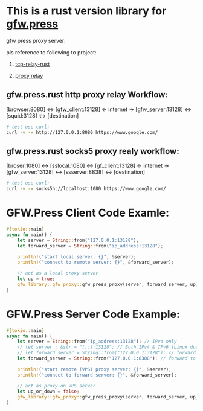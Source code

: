 # This is a rust version library for [gfw.press](https://gfw.press) 

gfw press proxy server:

pls reference to following to project:

1. [tcp-relay-rust](https://crates.io/crates/tcp-relay-rust)

2. [proxy relay](https://github.com/icodesign/proxy-relay/tree/tokio0.2)

## gfw.press.rust http proxy relay Workflow: 

[browser:8080] <-> [gfw_client:13128] <- internet -> [gfw_server:13128]  <-> [squid:3128] <-> [destination]

```bash
# test use curl:
curl -v -x http://127.0.0.1:8080 https://www.google.com/
```

## gfw.press.rust socks5 proxy realy workflow:

[broser:1080] <-> [sslocal:1080] <-> [gf_client:13128] <- internet -> [gfw_server:13128] <-> [ssserver:8838] <-> [destination]

```bash
# test use curl:
curl -v -x socks5h://localhost:1080 https://www.google.com/
```

# GFW.Press Client Code Examle:

```rust
#[tokio::main]
async fn main() {
    let server = String::from("127.0.0.1:13128");
    let forward_server = String::from("ip_address:13128");

    println!("start local server: {}", &server);
    println!("connect to remote server: {}", &forward_server);

    // act as a local proxy server
    let up = true;
    gfw_library::gfw_proxy::gfw_press_proxy(server, forward_server, up).await;
}
```

# GFW.Press Server Code Example:

```rust
#[tokio::main]
async fn main() {
    let server = String::from("ip_address:13128"); // IPv4 only 
    // let server : &str = "[::]:13128"; // Both IPv4 & IPv6 (Linux dual stack only)
    // let forward_server = String::from("127.0.0.1:3128"); // forward to VPS squid http proxy server
    let forward_server = String::from("127.0.0.1:8388"); // forward to VPS shadowsocks socks5 server

    println!("start remote (VPS) proxy server: {}", &server);
    println!("connect to forward server: {}", &forward_server);

    // act as proxy on VPS server
    let up_or_down = false; 
    gfw_library::gfw_proxy::gfw_press_proxy(server, forward_server, up_or_down).await;
}
```